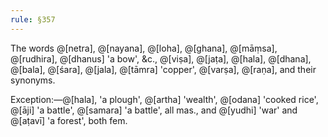 ```yaml
---
rule: §357
---
```


The words @[netra], @[nayana], @[loha], @[ghana], @[māṃsa], @[rudhira], @[dhanus] 'a bow', &c., @[viṣa], @[jaṭa], @[hala], @[dhana], @[bala], @[śara], @[jala], @[tāmra] 'copper', @[varṣa], @[raṇa], and their synonyms.

Exception:—@[hala], 'a plough', @[artha] 'wealth', @[odana] 'cooked rice', @[āji] 'a battle', @[samara] 'a battle', all mas., and @[yudhi] 'war' and @[aṭavī] 'a forest', both fem.